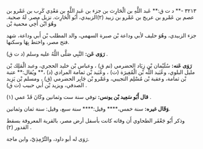٣٢١٣ -** د ت ق:** عَبد اللَّهِ بن الْحَارِث بن جزء بن عَبد اللَّهِ بن مَعْدِي كَرِب بن عَمْرو بن عصم بن عَمْرو بن عريج بن عَمْرو بن زبيد (٢)الزبيدي، أَبُو الْحَارِث. نزيل مصر. لَهُ صحبة. وهُوَ ابْن أَخِي محمية بْن

جزء الزبيدي، وهُوَ حليف لأبي وداعة بْن صبرة السهمي، والد المطلب بْن أَبي وداعة، شهد فتح مصر، واختط بِهَا وسكنها.

**رَوَى عَن:** النَّبِي صَلَّى اللَّهُ عليه وسلم (د ت ق) .

**رَوَى عَنه:** سُلَيْمان بْن زِيَاد الحضرمي (تم ق) ، وعباس بْن خليد الحجري، وعبد الْمَلِك بْن مليل البلوي، وعُبَيد اللَّه بْن الْمُغِيرَة (ت) ، وعُبَيد بْن ثمامة المرادي (د) ،** ويُقال:** عتبة بْن ثمامة، وعقبة بْن مُسْلِم التجيبي، وعَمْرو بْن جَابِر الحضرمي (ق) ، ومسلم بْن يَزِيد الصدفي، ويزيد بْن أَبي حبيب (ت ق) .

**قال أَبُو سَعِيد بْن يونس:** توفي سنة ست وثمانين وكَانَ قَدْ عمي (١) .

**وَقَال غيره:** سنة خمس،**** وقيل:**** سنة سبع، وقيل: سنة ثمان وثمانين.

وذكر أَبُو جَعْفَر الطحاوي أَن وفاته كانت بأسفل أرض مصر، بالقرية المعروفة بسقط القدور (٢) .

رَوَى له أبو داود، والتِّرْمِذِيّ، وابن ماجة.